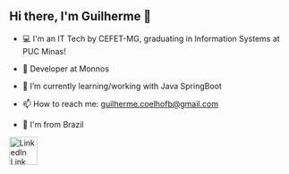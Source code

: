 ## Hi there, I'm Guilherme 👋

- 💻 I'm an IT Tech by CEFET-MG, graduating in Information Systems at PUC Minas!

- 🚀 Developer at Monnos 

- 🌱 I’m currently learning/working with Java SpringBoot

- 📫 How to reach me: guilherme.coelhofb@gmail.com

- 📍 I'm from Brazil

<a href="https://linkedin.com/in/guilherme-fernandes-coelho" target="_blank">
  <img src="https://pngimg.com/uploads/linkedIn/linkedIn_PNG11.png" alt="LinkedIn Link" height="50" />
</a>
